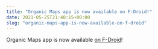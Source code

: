 ```yaml
---
title: "Organic Maps app is now available on F-Droid!"
date: 2021-05-25T21:40:15+00:00
slug: "organic-maps-app-is-now-available-on-f-droid"
---
```


Organic Maps app is now available [on F-Droid](https://f-droid.org/en/packages/app.organicmaps/)!
